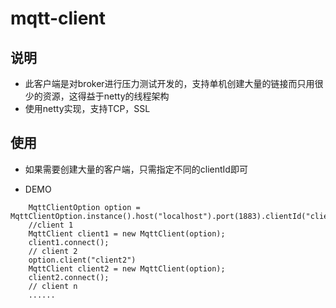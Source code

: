 # mqtt-client

## 说明
-    此客户端是对broker进行压力测试开发的，支持单机创建大量的链接而只用很少的资源，这得益于netty的线程架构
-    使用netty实现，支持TCP，SSL

## 使用
-   如果需要创建大量的客户端，只需指定不同的clientId即可

-   DEMO
```
    MqttClientOption option = MqttClientOption.instance().host("localhost").port(1883).clientId("client1");
    //client 1
    MqttClient client1 = new MqttClient(option);
    client1.connect();
    // client 2
    option.client("client2")
    MqttClient client2 = new MqttClient(option);
    client2.connect();
    // client n
    ......
```


